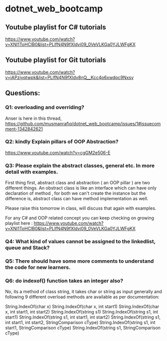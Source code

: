 # dotnet_web_bootcamp

## Youtube playlist for C# tutorials
https://www.youtube.com/watch?v=XNI1ToHClB0&list=PLlfN4N9fXldvi09_0VeVLKGa0YJLWFgKX

## Youtube playlist for Git tutorials
https://www.youtube.com/watch?v=jAPzjyqtwpk&list=PLlfN4N9fXldv8nQ__Kcc4p6xwdpc9Nxsv

## Questions:

### Q1: overloading and overriding?
Anser is here in this thread, https://github.com/musmanrafiq/dotnet_web_bootcamp/issues/1#issuecomment-1342842621

### Q2: kindly Explain pillars of OOP Abstraction?
https://www.youtube.com/watch?v=cgGM2e506-E


### Q3: Please explain the abstract classes, general etc. In more detail with examples.
First thing first, abstract class and abstraction ( an OOP pillar ) are two different things. An obstract class is like an interface which can have only declaration of method , for both we can't create the instance but the difference is, abstract class can have method implementation as well.

Please raise this tomorrow in class, will discuss that again with examples.

For any C# and OOP related concept you can keep checking on growing playlist here : https://www.youtube.com/watch?v=XNI1ToHClB0&list=PLlfN4N9fXldvi09_0VeVLKGa0YJLWFgKX

### Q4: What kind of values cannot be assigned to the linkedlist, queue and Stack?
### Q5: There should have some more comments to understand the code for new learners.
### Q6: do indexof() function takes an integer also?
 No, its a method of class string, it takes char or string as input generally and following 9 different overload methods are available as per documentation:

String.IndexOf(char x)
String.IndexOf(char x, int start1)
String.IndexOf(char x, int start1, int start2)
String.IndexOf(string s1)
String.IndexOf(string s1, int start1)
String.IndexOf(string s1, int start1, int start2)
String.IndexOf(string s1, int start1, int start2, StringComparison cType)
String.IndexOf(string s1, int start1, StringComparison cType)
String.IndexOf(string s1, StringComparison cType)



